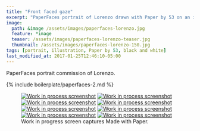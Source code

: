 ```yaml
---
title: "Front faced gaze"
excerpt: "PaperFaces portrait of Lorenzo drawn with Paper by 53 on an iPad."
image: 
  path: &image /assets/images/paperfaces-lorenzo.jpg 
  feature: *image
  teaser: /assets/images/paperfaces-lorenzo-teaser.jpg
  thumbnail: /assets/images/paperfaces-lorenzo-150.jpg
tags: [portrait, illustration, Paper by 53, black and white]
last_modified_at: 2017-01-25T12:46:10-05:00
---
```


PaperFaces portrait commission of Lorenzo.

{% include boilerplate/paperfaces-2.md %}

<figure class="third">
  <a href="{{ site.url }}/assets/images/paperfaces-lorenzo-process-1-lg.jpg"><img src="{{ site.url }}/assets/images/paperfaces-lorenzo-process-1-600.jpg" alt="Work in process screenshot"></a>
  <a href="{{ site.url }}/assets/images/paperfaces-lorenzo-process-2-lg.jpg"><img src="{{ site.url }}/assets/images/paperfaces-lorenzo-process-2-600.jpg" alt="Work in process screenshot"></a>
  <a href="{{ site.url }}/assets/images/paperfaces-lorenzo-process-3-lg.jpg"><img src="{{ site.url }}/assets/images/paperfaces-lorenzo-process-3-600.jpg" alt="Work in process screenshot"></a>
  <a href="{{ site.url }}/assets/images/paperfaces-lorenzo-process-4-lg.jpg"><img src="{{ site.url }}/assets/images/paperfaces-lorenzo-process-4-600.jpg" alt="Work in process screenshot"></a>
  <a href="{{ site.url }}/assets/images/paperfaces-lorenzo-process-5-lg.jpg"><img src="{{ site.url }}/assets/images/paperfaces-lorenzo-process-5-600.jpg" alt="Work in process screenshot"></a>
  <a href="{{ site.url }}/assets/images/paperfaces-lorenzo-process-6-lg.jpg"><img src="{{ site.url }}/assets/images/paperfaces-lorenzo-process-6-600.jpg" alt="Work in process screenshot"></a>
  <a href="{{ site.url }}/assets/images/paperfaces-lorenzo-process-7-lg.jpg"><img src="{{ site.url }}/assets/images/paperfaces-lorenzo-process-7-600.jpg" alt="Work in process screenshot"></a>
  <a href="{{ site.url }}/assets/images/paperfaces-lorenzo-process-8-lg.jpg"><img src="{{ site.url }}/assets/images/paperfaces-lorenzo-process-8-600.jpg" alt="Work in process screenshot"></a>
  <figcaption>Work in progress screen captures Made with Paper.</figcaption>
</figure>
